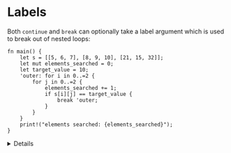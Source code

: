 # Labels

Both `continue` and `break` can optionally take a label argument which is used
to break out of nested loops:

```rust,editable
fn main() {
    let s = [[5, 6, 7], [8, 9, 10], [21, 15, 32]];
    let mut elements_searched = 0;
    let target_value = 10;
    'outer: for i in 0..=2 {
        for j in 0..=2 {
            elements_searched += 1;
            if s[i][j] == target_value {
                break 'outer;
            }
        }
    }
    print!("elements searched: {elements_searched}");
}
```

<details>

- Labeled break also works on arbitrary blocks, e.g.
  ```rust
  'label: {
      break 'label;
      println!("This line gets skipped");
  }
  ```

</details>